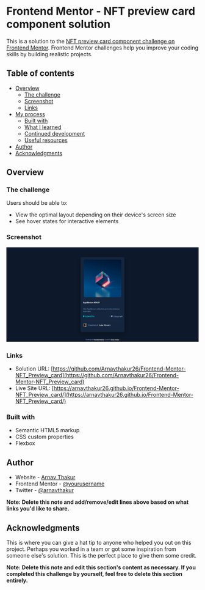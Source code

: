 # Frontend Mentor - NFT preview card component solution

This is a solution to the [NFT preview card component challenge on Frontend Mentor](https://www.frontendmentor.io/challenges/nft-preview-card-component-SbdUL_w0U). Frontend Mentor challenges help you improve your coding skills by building realistic projects.

## Table of contents

- [Overview](#overview)
  - [The challenge](#the-challenge)
  - [Screenshot](#screenshot)
  - [Links](#links)
- [My process](#my-process)
  - [Built with](#built-with)
  - [What I learned](#what-i-learned)
  - [Continued development](#continued-development)
  - [Useful resources](#useful-resources)
- [Author](#author)
- [Acknowledgments](#acknowledgments)

## Overview

### The challenge

Users should be able to:

- View the optimal layout depending on their device's screen size
- See hover states for interactive elements

### Screenshot

![](./Frontend-Mentor-NFT-preview-card-component.png)

### Links

- Solution URL: [https://github.com/Arnavthakur26/Frontend-Mentor-NFT_Preview_card](https://github.com/Arnavthakur26/Frontend-Mentor-NFT_Preview_card)
- Live Site URL: [https://arnavthakur26.github.io/Frontend-Mentor-NFT_Preview_card/](https://arnavthakur26.github.io/Frontend-Mentor-NFT_Preview_card/)

### Built with

- Semantic HTML5 markup
- CSS custom properties
- Flexbox

## Author

- Website - [Arnav Thakur](https://arnavthakur26.github.io/portfolio/)
- Frontend Mentor - [@yourusername](https://www.frontendmentor.io/profile/Arnavthakur26)
- Twitter - [@arnavthakur](https://www.twitter.com/Yamishin0_0)

**Note: Delete this note and add/remove/edit lines above based on what links you'd like to share.**

## Acknowledgments

This is where you can give a hat tip to anyone who helped you out on this project. Perhaps you worked in a team or got some inspiration from someone else's solution. This is the perfect place to give them some credit.

**Note: Delete this note and edit this section's content as necessary. If you completed this challenge by yourself, feel free to delete this section entirely.**
